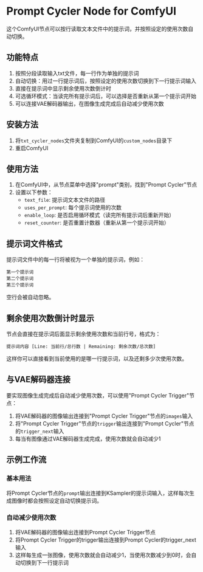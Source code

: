 # Prompt Cycler Node for ComfyUI

这个ComfyUI节点可以按行读取文本文件中的提示词，并按照设定的使用次数自动切换。

## 功能特点

1. 按照分段读取输入txt文件，每一行作为单独的提示词
2. 自动切换：用过一行提示词后，按照设定的使用次数切换到下一行提示词输入
3. 直接在提示词中显示剩余使用次数倒计时
4. 可选循环模式：当读完所有提示词后，可以选择是否重新从第一个提示词开始
5. 可以连接VAE解码器输出，在图像生成完成后自动减少使用次数

## 安装方法

1. 将`txt_cycler_nodes`文件夹复制到ComfyUI的`custom_nodes`目录下
2. 重启ComfyUI

## 使用方法

1. 在ComfyUI中，从节点菜单中选择"prompt"类别，找到"Prompt Cycler"节点
2. 设置以下参数：
   - `text_file`: 提示词文本文件的路径
   - `uses_per_prompt`: 每个提示词使用的次数
   - `enable_loop`: 是否启用循环模式（读完所有提示词后重新开始）
   - `reset_counter`: 是否重置计数器（重新从第一个提示词开始）

## 提示词文件格式

提示词文件中的每一行将被视为一个单独的提示词，例如：

```
第一个提示词
第二个提示词
第三个提示词
```

空行会被自动忽略。

## 剩余使用次数倒计时显示

节点会直接在提示词后面显示剩余使用次数和当前行号，格式为：
```
提示词内容 [Line: 当前行/总行数 | Remaining: 剩余次数/总次数]
```

这样你可以直接看到当前使用的是哪一行提示词，以及还剩多少次使用次数。

## 与VAE解码器连接

要实现图像生成完成后自动减少使用次数，可以使用"Prompt Cycler Trigger"节点：

1. 将VAE解码器的图像输出连接到"Prompt Cycler Trigger"节点的`images`输入
2. 将"Prompt Cycler Trigger"节点的`trigger`输出连接到"Prompt Cycler"节点的`trigger_next`输入
3. 每当有图像通过VAE解码器生成完成，使用次数就会自动减少1

## 示例工作流

### 基本用法
将Prompt Cycler节点的`prompt`输出连接到KSampler的提示词输入，这样每次生成图像时都会按照设定自动切换提示词。

### 自动减少使用次数
1. 将VAE解码器的图像输出连接到Prompt Cycler Trigger节点
2. 将Prompt Cycler Trigger的trigger输出连接到Prompt Cycler的trigger_next输入
3. 这样每生成一张图像，使用次数就会自动减少1，当使用次数减少到0时，会自动切换到下一行提示词 